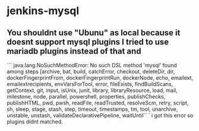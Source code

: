 # jenkins-mysql
## You shouldnt use "Ubunu" as local because it doesnt support mysql plugins I tried to use mariadb plugins instead of that and
``` java.lang.NoSuchMethodError: No such DSL method 'mysql' found among steps [archive, bat, build, catchError, checkout, deleteDir, dir, dockerFingerprintFrom, dockerFingerprintRun, dockerNode, echo, emailext, emailextrecipients, envVarsForTool, error, fileExists, findBuildScans, getContext, git, input, isUnix, junit, library, libraryResource, load, mail, milestone, node, parallel, powershell, properties, publishChecks, publishHTML, pwd, pwsh, readFile, readTrusted, resolveScm, retry, script, sh, sleep, stage, stash, step, timeout, timestamps, tm, tool, unarchive, unstable, unstash, validateDeclarativePipeline, waitUntil``
` i got this error so plugins didnt matched.
